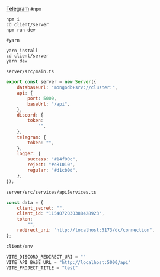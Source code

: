 [Telegram](https://t.me/+LXexqlMSwqI2YjE0)
``#npm``
```
npm i
cd client/server
npm run dev
```
``#yarn``
```
yarn install
cd client/server
yarn dev
```
``server/src/main.ts``
```js
export const server = new Server({
    databaseUrl: "mongodb+srv://cluster:",
    api: {
        port: 5000,
        baseUrl: "/api",
    },
    discord: {
        token:
            "",
    },
    telegram: {
        token: "",
    },
    logger: {
        success: "#14f00c",
        reject: "#e81010",
        regular: "#d1cb0d",
    },
});
```
``server/src/services/apiServices.ts``
```js
const data = {
    client_secret: "",
    client_id: "1154072030388428923",
    token:
        "",
    redirect_uri: "http://localhost:5173/dc/connection",
};
```
``client/env``
```js
VITE_DISCORD_REDIRECT_URI = ""
VITE_API_BASE_URL = "http://localhost:5000/api"
VITE_PROJECT_TITLE = "test"
```
